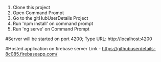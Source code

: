 1. Clone this project
2. Open Command Prompt
3. Go to the gitHubUserDetails Project
4. Run 'npm install' on command prompt
5. Run 'ng serve' on Command Prompt

#Server will be started on port 4200; Type URL: http://localhost:4200

#Hosted application on firebase server Link - https://githubuserdetails-8c085.firebaseapp.com/
